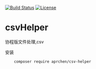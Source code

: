 [![Build Status](https://travis-ci.org/aprchen/csvHelper.svg?branch=master)](https://travis-ci.org/aprchen/csvHelper)
[![License](https://img.shields.io/badge/license-Apache%202-4EB1BA.svg?style=flat-square)](https://www.apache.org/licenses/LICENSE-2.0.html)
# csvHelper

协程版文件处理,csv

 安装
```
    composer require aprchen/csv-helper
    
```
